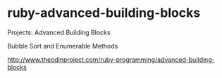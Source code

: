 ruby-advanced-building-blocks
=============================
Projects: Advanced Building Blocks

Bubble Sort and Enumerable Methods

http://www.theodinproject.com/ruby-programming/advanced-building-blocks